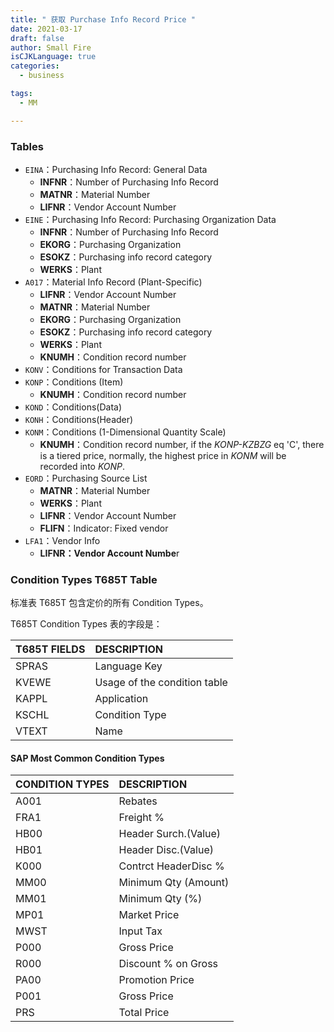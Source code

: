 ```yaml
---
title: " 获取 Purchase Info Record Price "
date: 2021-03-17
draft: false
author: Small Fire
isCJKLanguage: true
categories: 
  - business

tags: 
  - MM

---
```


### Tables

- `EINA`：Purchasing Info Record: General Data
  - **INFNR**：Number of Purchasing Info Record
  - **MATNR**：Material Number
  - **LIFNR**：Vendor Account Number
- `EINE`：Purchasing Info Record: Purchasing Organization Data
  - **INFNR**：Number of Purchasing Info Record
  - **EKORG**：Purchasing Organization
  - **ESOKZ**：Purchasing info record category
  - **WERKS**：Plant
- `A017`：Material Info Record (Plant-Specific)
  - **LIFNR**：Vendor Account Number
  - **MATNR**：Material Number
  - **EKORG**：Purchasing Organization
  - **ESOKZ**：Purchasing info record category
  - **WERKS**：Plant
  - **KNUMH**：Condition record number
- `KONV`：Conditions for Transaction Data
- `KONP`：Conditions (Item)
  - **KNUMH**：Condition record number
- `KOND`：Conditions(Data)
- `KONH`：Conditions(Header)
- `KONM`：Conditions (1-Dimensional Quantity Scale)
  - **KNUMH**：Condition record number, if the *KONP-KZBZG* eq 'C', there is a tiered price, normally, the highest price in *KONM* will be recorded into *KONP*.
- `EORD`：Purchasing Source List
  - **MATNR**：Material Number
  - **WERKS**：Plant
  - **LIFNR**：Vendor Account Number
  - **FLIFN**：Indicator: Fixed vendor
- `LFA1`：Vendor Info
  - **LIFNR：Vendor Account Numbe**r

### Condition Types T685T Table

标准表 T685T 包含定价的所有 Condition Types。

T685T Condition Types 表的字段是： 

| **T685T FIELDS** | DESCRIPTION                  |
| :--------------- | :--------------------------- |
| SPRAS            | Language Key                 |
| KVEWE            | Usage of the condition table |
| KAPPL            | Application                  |
| KSCHL            | Condition Type               |
| VTEXT            | Name                         |

#### SAP Most Common Condition Types

| **CONDITION TYPES** | DESCRIPTION          |
| :------------------ | :------------------- |
| A001                | Rebates              |
| FRA1                | Freight %            |
| HB00                | Header Surch.(Value) |
| HB01                | Header Disc.(Value)  |
| K000                | Contrct HeaderDisc % |
| MM00                | Minimum Qty (Amount) |
| MM01                | Minimum Qty (%)      |
| MP01                | Market Price         |
| MWST                | Input Tax            |
| P000                | Gross Price          |
| R000                | Discount % on Gross  |
| PA00                | Promotion Price      |
| P001                | Gross Price          |
| PRS                 | Total Price          |